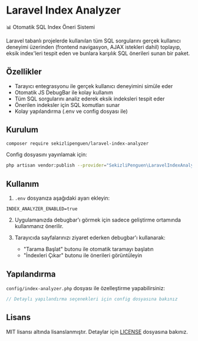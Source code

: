 # Laravel Index Analyzer

📊 Otomatik SQL Index Öneri Sistemi

Laravel tabanlı projelerde kullanılan tüm SQL sorgularını gerçek kullanıcı deneyimi üzerinden (frontend navigasyon, AJAX istekleri dahil) toplayıp, eksik index'leri tespit eden ve bunlara karşılık SQL önerileri sunan bir paket.

## Özellikler

- Tarayıcı entegrasyonu ile gerçek kullanıcı deneyimini simüle eder
- Otomatik JS DebugBar ile kolay kullanım
- Tüm SQL sorgularını analiz ederek eksik indeksleri tespit eder
- Önerilen indeksler için SQL komutları sunar
- Kolay yapılandırma (.env ve config dosyası ile)

## Kurulum

```bash
composer require sekizlipenguen/laravel-index-analyzer
```

Config dosyasını yayınlamak için:

```bash
php artisan vendor:publish --provider="SekizliPenguen\LaravelIndexAnalyzer\LaravelIndexAnalyzerServiceProvider"
```

## Kullanım

1. `.env` dosyanıza aşağıdaki ayarı ekleyin:

```
INDEX_ANALYZER_ENABLED=true
```

2. Uygulamanızda debugbar'ı görmek için sadece geliştirme ortamında kullanmanız önerilir.

3. Tarayıcıda sayfalarınızı ziyaret ederken debugbar'ı kullanarak:
   - "Tarama Başlat" butonu ile otomatik taramayı başlatın
   - "İndexleri Çıkar" butonu ile önerileri görüntüleyin

## Yapılandırma

`config/index-analyzer.php` dosyası ile özelleştirme yapabilirsiniz:

```php
// Detaylı yapılandırma seçenekleri için config dosyasına bakınız
```

## Lisans

MIT lisansı altında lisanslanmıştır. Detaylar için [LICENSE](LICENSE) dosyasına bakınız.
